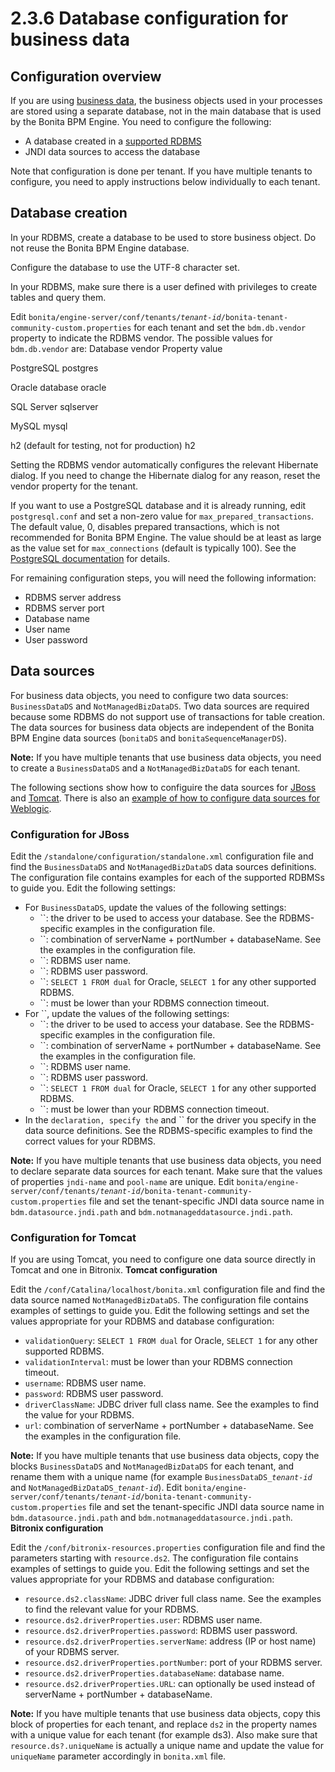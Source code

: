 # 2.3.6 Database configuration for business data

## Configuration overview

If you are using [business data](define-and-deploy-the-bdm.md), the business objects used in your processes are stored using a separate database, not in the main database that is used by the Bonita BPM Engine. 
You need to configure the following:

* A database created in a [supported RDBMS](https://customer.bonitasoft.com/support-policies)
* JNDI data sources to access the database

Note that configuration is done per tenant. If you have multiple tenants to configure, you need to apply instructions below individually to each tenant.

## Database creation

In your RDBMS, create a database to be used to store business object. Do not reuse the Bonita BPM Engine database.

Configure the database to use the UTF-8 character set.

In your RDBMS, make sure there is a user defined with privileges to create tables and query them.

Edit `bonita/engine-server/conf/tenants/`_`tenant-id`_`/bonita-tenant-community-custom.properties` for each tenant and set the `bdm.db.vendor` property to indicate the RDBMS vendor.
The possible values for `bdm.db.vendor` are:
Database vendor
Property value

PostgreSQL
postgres

Oracle database
oracle

SQL Server
sqlserver

MySQL
mysql

h2 (default for testing, not for production)
h2

  
Setting the RDBMS vendor automatically configures the relevant Hibernate dialog. 
If you need to change the Hibernate dialog for any reason, reset the vendor property for the tenant.

If you want to use a PostgreSQL database and it is already running, edit `postgresql.conf` and set a non-zero value for `max_prepared_transactions`. 
The default value, 0, disables prepared transactions, which is not recommended for Bonita BPM Engine. 
The value should be at least as large as the value set for `max_connections` (default is typically 100). 
See the [PostgreSQL documentation](http://www.postgresql.org/docs/9.3/static/runtime-config-resource.html#GUC-MAX-PREPARED-TRANSACTIONS) for details.

For remaining configuration steps, you will need the following information:

* RDBMS server address
* RDBMS server port
* Database name
* User name
* User password

## Data sources

For business data objects, you need to configure two data sources: `BusinessDataDS` and `NotManagedBizDataDS`. Two data sources are required because some RDBMS do not support use of transactions for table creation.
The data sources for business data objects are independent of the Bonita BPM Engine data sources (`bonitaDS` and `bonitaSequenceManagerDS`).

**Note:**
If you have multiple tenants that use business data objects, you need to create a `BusinessDataDS` and a `NotManagedBizDataDS` for each tenant.

The following sections show how to configuire the data sources for [JBoss](#ds_jboss) and [Tomcat](#ds_tomcat). 
There is also an [example of how to configure data sources for Weblogic](red-hat-oracle-jvm-weblogic-oracle.md).

### Configuration for JBoss

Edit the `/standalone/configuration/standalone.xml` configuration file and find the `BusinessDataDS` and `NotManagedBizDataDS` data sources definitions. 
The configuration file contains examples for each of the supported RDBMSs to guide you. Edit the following settings:

* For `BusinessDataDS`, update the values of the following settings:
  * ``: the driver to be used to access your database. See the RDBMS-specific examples in the configuration file.
  * ``: combination of serverName + portNumber + databaseName. See the examples in the configuration file.
  * ``: RDBMS user name.
  * ``: RDBMS user password.
  * ``: `SELECT 1 FROM dual` for Oracle, `SELECT 1` for any other supported RDBMS.
  * ``: must be lower than your RDBMS connection timeout.
* For ``, update the values of the following settings:
  * ``: the driver to be used to access your database. See the RDBMS-specific examples in the configuration file.
  * ``: combination of serverName + portNumber + databaseName. See the examples in the configuration file.
  * ``: RDBMS user name.
  * ``: RDBMS user password.
  * ``: `SELECT 1 FROM dual` for Oracle, `SELECT 1` for any other supported RDBMS.
  * ``: must be lower than your RDBMS connection timeout.
* In the `` declaration, specify the `` and `` for the driver you specify in the data source definitions. 
See the RDBMS-specific examples to find the correct values for your RDBMS.

**Note:** If you have multiple tenants that use business data objects, you need to declare separate data sources for each tenant. Make sure that the values of properties `jndi-name` and `pool-name` are unique. 
Edit `bonita/engine-server/conf/tenants/`_`tenant-id`_`/bonita-tenant-community-custom.properties` file and set the tenant-specific JNDI data source name in `bdm.datasource.jndi.path` and `bdm.notmanageddatasource.jndi.path`.

### Configuration for Tomcat

If you are using Tomcat, you need to configure one data source directly in Tomcat and one in Bitronix.
**Tomcat configuration**

Edit the `/conf/Catalina/localhost/bonita.xml` configuration file and find the data source named `NotManagedBizDataDS`. The configuration file contains examples of settings to guide you. Edit the following settings and set the values appropriate for your RDBMS and database configuration:

* `validationQuery`: `SELECT 1 FROM dual` for Oracle, `SELECT 1` for any other supported RDBMS.
* `validationInterval`: must be lower than your RDBMS connection timeout.
* `username`: RDBMS user name.
* `password`: RDBMS user password.
* `driverClassName`: JDBC driver full class name. See the examples to find the value for your RDBMS.
* `url`: combination of serverName + portNumber + databaseName. See the examples in the configuration file.

**Note:**
If you have multiple tenants that use business data objects, copy the blocks `BusinessDataDS` and `NotManagedBizDataDS` for each tenant, and rename them with a unique name (for example `BusinessDataDS_`_`tenant-id`_ and `NotManagedBizDataDS_`_`tenant-id`_). 
Edit `bonita/engine-server/conf/tenants/`_`tenant-id`_`/bonita-tenant-community-custom.properties` file and set the tenant-specific JNDI data source name in `bdm.datasource.jndi.path` and `bdm.notmanageddatasource.jndi.path`.
**Bitronix configuration**

Edit the `/conf/bitronix-resources.properties` configuration file and find the parameters starting with `resource.ds2`. The configuration file contains examples of settings to guide you. Edit the following settings and set the values appropriate for your RDBMS and database configuration:

* `resource.ds2.className`: JDBC driver full class name. See the examples to find the relevant value for your RDBMS.
* `resource.ds2.driverProperties.user`: RDBMS user name.
* `resource.ds2.driverProperties.password`: RDBMS user password.
* `resource.ds2.driverProperties.serverName`: address (IP or host name) of your RDBMS server.
* `resource.ds2.driverProperties.portNumber`: port of your RDBMS server.
* `resource.ds2.driverProperties.databaseName`: database name.
* `resource.ds2.driverProperties.URL`: can optionally be used instead of serverName + portNumber + databaseName.

**Note:**
If you have multiple tenants that use business data objects, copy this block of properties for each tenant, and replace `ds2` in the property names with a unique value for each tenant (for example ds3). 
Also make sure that `resource.ds?.uniqueName` is actually a unique name and update the value for `uniqueName` parameter accordingly in `bonita.xml` file.
